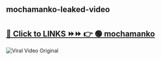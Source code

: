 
 ## mochamanko-leaked-video 

# <h2><a href="https://clipsfans.com/mochamanko&ref=git">🔗 Click to LINKS ⏩⏩ 👉 🟢 mochamanko </a></h2>

<a href="https://clipsfans.com/mochamanko&ref=git" rel="nofollow" data-target="animated-image.originalLink"><img src="https://i.ibb.co.com/xMMVF88/686577567.gif" alt="Viral Video Original" style="max-width: 100%; display: inline-block;" data-target="animated-image.originalImage"></a>
